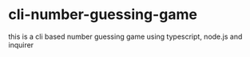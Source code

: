 # cli-number-guessing-game
this is a cli based number guessing game using typescript, node.js and inquirer
